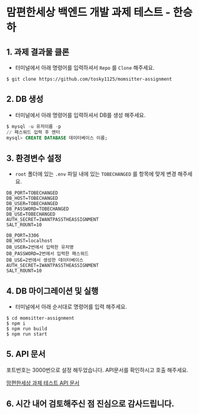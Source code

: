 # 맘편한세상 백엔드 개발 과제 테스트 - 한승하


## 1. 과제 결과물 클론

- 터미널에서 아래 명령어를 입력하셔서 `Repo` 를 `Clone` 해주세요.

```
$ git clone https://github.com/tosky1125/momsitter-assignment
```

## 2. DB 생성

- 터미널에서 아래 명령어를  입력하셔서 DB를 생성 해주세요.

```sql
$ mysql -u 유저이름 -p
// 패스워드 입력 후 엔터
mysql> CREATE DATABASE 데이터베이스 이름;
```

## 3. 환경변수 설정

- `root` 폴더에 있는 `.env` 파일 내에 있는 `TOBECHANGED` 를 항목에 맞게 변경 해주세요.

```
DB_PORT=TOBECHANGED
DB_HOST=TOBECHANGED
DB_USER=TOBECHANGED
DB_PASSWORD=TOBECHANGED
DB_USE=TOBECHANGED
AUTH_SECRET=IWANTPASSTHEASSIGNMENT
SALT_ROUNT=10 
```

```
DB_PORT=3306 
DB_HOST=localhost 
DB_USER=2번에서 입력한 유저명
DB_PASSWORD=2번에서 입력한 패스워드
DB_USE=2번에서 생성한 데이터베이스
AUTH_SECRET=IWANTPASSTHEASSIGNMENT
SALT_ROUNT=10 
```

## 4. DB 마이그레이션 및 실행

- 터미널에서 아래 순서대로 명령어를 입력 해주세요.

```
$ cd momsitter-assignment
$ npm i
$ npm run build
$ npm run start
```

## 5. API 문서
포트번호는 3000번으로 설정 해두었습니다.
API문서를 확인하시고 호출 해주세요. 

[맘편한세상 과제 테스트 API 문서](https://tosky0514.gitbook.io/apis/)

## 6. 시간 내어 검토해주신 점 진심으로 감사드립니다.
